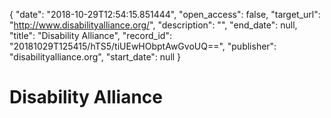{
  "date": "2018-10-29T12:54:15.851444", 
  "open_access": false, 
  "target_url": "http://www.disabilityalliance.org/", 
  "description": "", 
  "end_date": null, 
  "title": "Disability Alliance", 
  "record_id": "20181029T125415/hTS5/tiUEwHObptAwGvoUQ==", 
  "publisher": "disabilityalliance.org", 
  "start_date": null
}

# Disability Alliance

